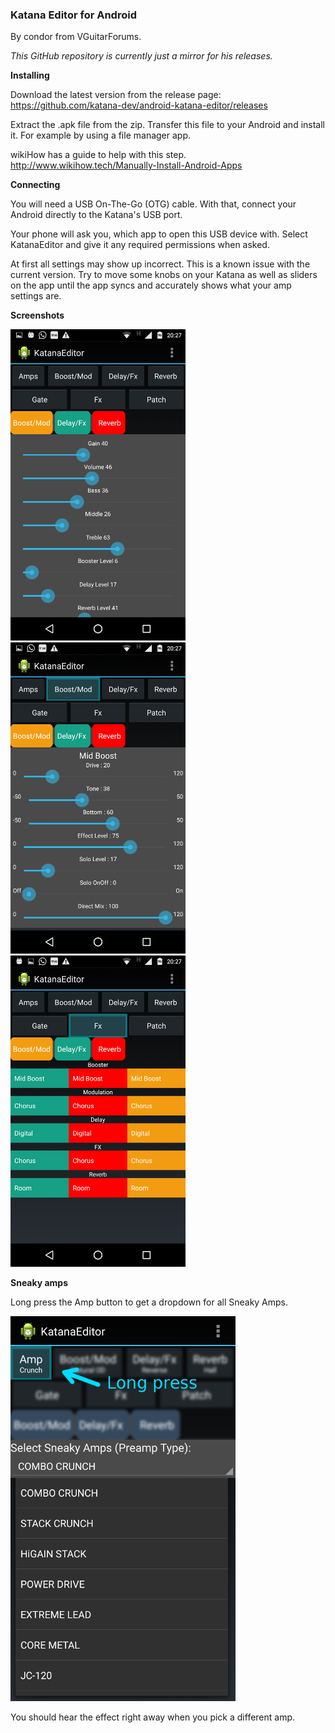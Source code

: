### Katana Editor for Android

By condor from VGuitarForums.

_This GitHub repository is currently just a mirror for his releases._

**Installing**

Download the latest version from the release page:
https://github.com/katana-dev/android-katana-editor/releases

Extract the .apk file from the zip. Transfer this file to your Android and install it.
For example by using a file manager app.

wikiHow has a guide to help with this step. http://www.wikihow.tech/Manually-Install-Android-Apps

**Connecting**

You will need a USB On-The-Go (OTG) cable.
With that, connect your Android directly to the Katana's USB port.

Your phone will ask you, which app to open this USB device with.
Select KatanaEditor and give it any required permissions when asked.

At first all settings may show up incorrect. This is a known issue with the current version.
Try to move some knobs on your Katana as well as sliders on the app until the app syncs and accurately shows what your amp settings are.

**Screenshots**

![](img/ss-panel.png) ![](img/ss-boostmod.png) ![](img/ss-fx.png)

**Sneaky amps**

Long press the Amp button to get a dropdown for all Sneaky Amps.

![](img/ss-sneakyamps.png)

You should hear the effect right away when you pick a different amp.